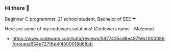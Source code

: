 ### Hi there 👋
Beginner C programmer, 21 school student, Bachelor of EEE ☂

Here are some of my codewars solutions! (Codewars name - Malenno)

- https://www.codewars.com/kata/reviews/5827435cd8e487feb2000086/groups/634e727f6e4f4500018d68ab
<!--
**lemal/lemal** is a ✨ _special_ ✨ repository because its `README.md` (this file) appears on your GitHub profile.

Here are some ideas to get you started:

- 🔭 I’m currently working on ...
- 🌱 I’m currently learning ...
- 👯 I’m looking to collaborate on ...
- 🤔 I’m looking for help with ...
- 💬 Ask me about ...
- 📫 How to reach me: ...
- 😄 Pronouns: ...
- ⚡ Fun fact: ...
-->

